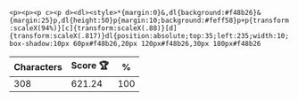 `<p><p><p c><p d><dl><style>*{margin:0}&,dl{background:#f48b26}&{margin:25}p,dl{height:50}p{margin:10;background:#feff58}p+p{transform:scaleX(94%)}[c]{transform:scaleX(.88)}[d]{transform:scaleX(.817)}dl{position:absolute;top:35;left:235;width:10;box-shadow:10px 60px#f48b26,20px 120px#f48b26,30px 180px#f48b26`

| Characters | Score 🏆 | %   |
| ---------- | -------- | --- |
| 308        | 621.24   | 100 |
